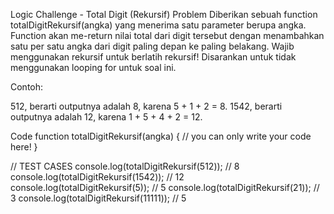 Logic Challenge - Total Digit (Rekursif)
Problem
Diberikan sebuah function totalDigitRekursif(angka) yang menerima satu parameter berupa angka. Function akan me-return nilai total dari digit tersebut dengan menambahkan satu per satu angka dari digit paling depan ke paling belakang. Wajib menggunakan rekursif untuk berlatih rekursif! Disarankan untuk tidak menggunakan looping for untuk soal ini.

Contoh:

512, berarti outputnya adalah 8, karena 5 + 1 + 2 = 8. 1542, berarti outputnya adalah 12, karena 1 + 5 + 4 + 2 = 12.

Code
function totalDigitRekursif(angka) {
  // you can only write your code here!
}

// TEST CASES
console.log(totalDigitRekursif(512)); // 8
console.log(totalDigitRekursif(1542)); // 12
console.log(totalDigitRekursif(5)); // 5
console.log(totalDigitRekursif(21)); // 3
console.log(totalDigitRekursif(11111)); // 5
